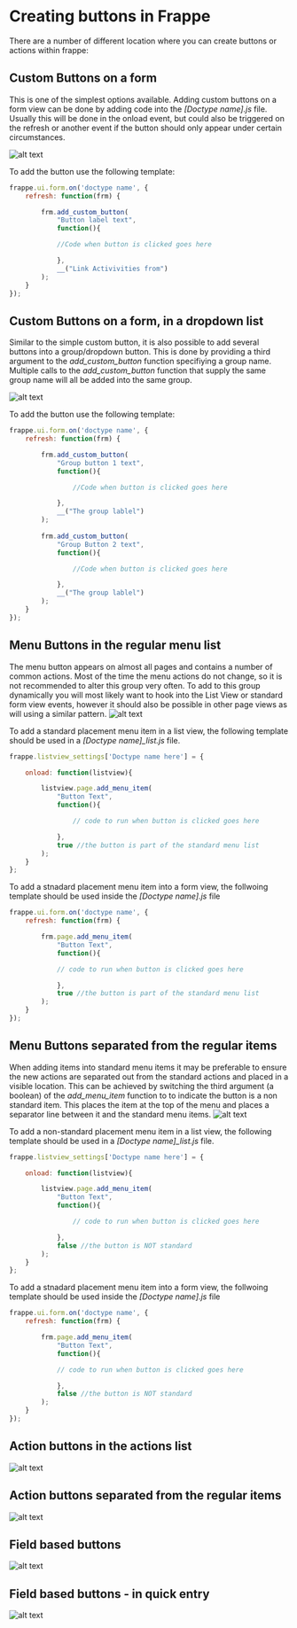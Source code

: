 # Creating buttons in Frappe

There are a number of different location where you can create buttons or actions within frappe:

## Custom Buttons on a form
This is one of the simplest options available. Adding custom buttons on a form view can be done by adding code into the *[Doctype name].js* file. Usually this will be done in the onload event, but could also be triggered on the refresh or another event if the button should only appear under certain circumstances.

![alt text](https://github.com/adamkingsbury/frappe-dev-notes/blob/master/buttons/Custom%20Button.png?raw=true "Custom button on a form")

To add the button use the following template:
```Javascript
frappe.ui.form.on('doctype name', {
	refresh: function(frm) {

		frm.add_custom_button(
			"Button label text",
			function(){

			//Code when button is clicked goes here

			},
			__("Link Activivities from")
		);
	}
});
```

## Custom Buttons on a form, in a dropdown list
Similar to the simple custom button, it is also possible to add several buttons into a group/dropdown button. This is done by providing a third argument to the *add_custom_button* function specifiying a group name. Multiple calls to the *add_custom_button* function that supply the same group name will all be added into the same group.

![alt text](https://github.com/adamkingsbury/frappe-dev-notes/blob/master/buttons/Custom%20Button%20Dropdown.png?raw=true "Custom Dropdown Button Group")

To add the button use the following template:
```Javascript
frappe.ui.form.on('doctype name', {
	refresh: function(frm) {

		frm.add_custom_button(
			"Group button 1 text",
			function(){

				//Code when button is clicked goes here

			},
			__("The group lablel")
		);
		
		frm.add_custom_button(
			"Group Button 2 text",
			function(){

				//Code when button is clicked goes here

			},
			__("The group lablel")
		);
	}
});
```

## Menu Buttons in the regular menu list
The menu button appears on almost all pages and contains a number of common actions. Most of the time the menu actions do not change, so it is not recommended to alter this group very often. To add to this group dynamically you will most likely want to hook into the List View or standard form view events, however it should also be possible in other page views as will using a similar pattern.
![alt text](https://github.com/adamkingsbury/frappe-dev-notes/blob/master/buttons/Menu%20Button%20-%20Not%20Standard.png?raw=true "Menu button in standard list")

To add a standard placement menu item in a list view, the following template should be used in a *[Doctype name]_list.js* file.
```Javascript
frappe.listview_settings['Doctype name here'] = {

	onload: function(listview){

		listview.page.add_menu_item(
			"Button Text",
			function(){

				// code to run when button is clicked goes here

			},
			true //the button is part of the standard menu list
		);
	}
};
```

To add a stnadard placement menu item into a form view, the follwoing template should be used inside the *[Doctype name].js* file
```Javascript
frappe.ui.form.on('doctype name', {
	refresh: function(frm) {

		frm.page.add_menu_item(
			"Button Text",
			function(){

			// code to run when button is clicked goes here

			},
			true //the button is part of the standard menu list
		);
	}
});
```


## Menu Buttons separated from the regular items
When adding items into standard menu items it may be preferable to ensure the new actions are separated out from the standard actions and placed in a visible location. This can be achieved by switching the third argument (a boolean) of the *add_menu_item* function to to indicate the button is a non standard item. This places the item at the top of the menu and places a separator line between it and the standard menu items.
![alt text](https://github.com/adamkingsbury/frappe-dev-notes/blob/master/buttons/Menu%20Button%20Standard.png?raw=true "Menu button in non standard list")

To add a non-standard placement menu item in a list view, the following template should be used in a *[Doctype name]_list.js* file.
```Javascript
frappe.listview_settings['Doctype name here'] = {

	onload: function(listview){

		listview.page.add_menu_item(
			"Button Text",
			function(){

				// code to run when button is clicked goes here

			},
			false //the button is NOT standard
		);
	}
};
```

To add a stnadard placement menu item into a form view, the follwoing template should be used inside the *[Doctype name].js* file
```Javascript
frappe.ui.form.on('doctype name', {
	refresh: function(frm) {

		frm.page.add_menu_item(
			"Button Text",
			function(){

			// code to run when button is clicked goes here

			},
			false //the button is NOT standard
		);
	}
});
```

## Action buttons in the actions list
![alt text](https://github.com/adamkingsbury/frappe-dev-notes/blob/master/buttons/Actions%20Button%20-%20Standard.png?raw=true "Action Button in standard items")

## Action buttons separated from the regular items
![alt text](https://github.com/adamkingsbury/frappe-dev-notes/blob/master/buttons/Actions%20Button%20-%20Not%20Standard.png?raw=true "Action Button separated from standard items")

## Field based buttons
![alt text](https://github.com/adamkingsbury/frappe-dev-notes/blob/master/buttons/Doctype%20Form%20Button.png?raw=true "Doctype field buttons")

## Field based buttons - in quick entry
![alt text](https://github.com/adamkingsbury/frappe-dev-notes/blob/master/buttons/Doctyp%20Form%20Button%20-%20Quick%20Entry.png?raw=true "Doctype field button in quick entry")
